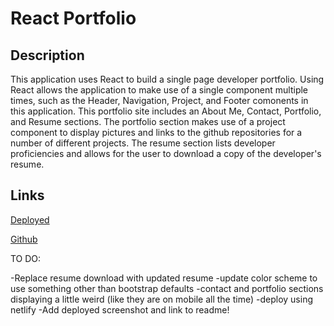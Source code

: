 # React Portfolio

## Description
This application uses React to build a single page developer portfolio. Using React allows the application to make use of a single component multiple times, such as the Header, Navigation, Project, and Footer comonents in this application. This portfolio site includes an About Me, Contact, Portfolio, and Resume sections. The portfolio section makes use of a project component to display pictures and links to the github repositories for a number of different projects. The resume section lists developer proficiencies and allows for the user to download a copy of the developer's resume. 

## Links
[Deployed]()

[Github](https://github.com/kagreene/React-portfolio)

TO DO: 


-Replace resume download with updated resume
-update color scheme to use something other than bootstrap defaults
-contact and portfolio sections displaying a little weird (like they are on mobile all the time)
-deploy using netlify
-Add deployed screenshot and link to readme!

